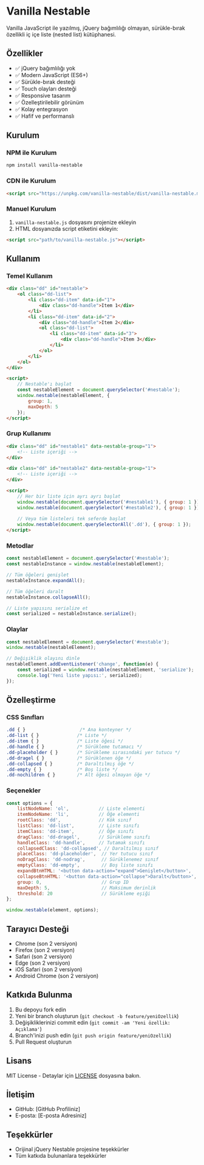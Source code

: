 # Vanilla Nestable

Vanilla JavaScript ile yazılmış, jQuery bağımlılığı olmayan, sürükle-bırak özellikli iç içe liste (nested list) kütüphanesi.

## Özellikler

- ✅ jQuery bağımlılığı yok
- ✅ Modern JavaScript (ES6+)
- ✅ Sürükle-bırak desteği
- ✅ Touch olayları desteği
- ✅ Responsive tasarım
- ✅ Özelleştirilebilir görünüm
- ✅ Kolay entegrasyon
- ✅ Hafif ve performanslı

## Kurulum

### NPM ile Kurulum

```bash
npm install vanilla-nestable
```

### CDN ile Kurulum

```html
<script src="https://unpkg.com/vanilla-nestable/dist/vanilla-nestable.min.js"></script>
```

### Manuel Kurulum

1. `vanilla-nestable.js` dosyasını projenize ekleyin
2. HTML dosyanızda script etiketini ekleyin:

```html
<script src="path/to/vanilla-nestable.js"></script>
```

## Kullanım

### Temel Kullanım

```html
<div class="dd" id="nestable">
    <ol class="dd-list">
        <li class="dd-item" data-id="1">
            <div class="dd-handle">Item 1</div>
        </li>
        <li class="dd-item" data-id="2">
            <div class="dd-handle">Item 2</div>
            <ol class="dd-list">
                <li class="dd-item" data-id="3">
                    <div class="dd-handle">Item 3</div>
                </li>
            </ol>
        </li>
    </ol>
</div>

<script>
    // Nestable'ı başlat
    const nestableElement = document.querySelector('#nestable');
    window.nestable(nestableElement, {
        group: 1,
        maxDepth: 5
    });
</script>
```

### Grup Kullanımı

```html
<div class="dd" id="nestable1" data-nestable-group="1">
    <!-- Liste içeriği -->
</div>

<div class="dd" id="nestable2" data-nestable-group="1">
    <!-- Liste içeriği -->
</div>

<script>
    // Her bir liste için ayrı ayrı başlat
    window.nestable(document.querySelector('#nestable1'), { group: 1 });
    window.nestable(document.querySelector('#nestable2'), { group: 1 });
    
    // Veya tüm listeleri tek seferde başlat
    window.nestable(document.querySelectorAll('.dd'), { group: 1 });
</script>
```

### Metodlar

```javascript
const nestableElement = document.querySelector('#nestable');
const nestableInstance = window.nestable(nestableElement);

// Tüm öğeleri genişlet
nestableInstance.expandAll();

// Tüm öğeleri daralt
nestableInstance.collapseAll();

// Liste yapısını serialize et
const serialized = nestableInstance.serialize();
```

### Olaylar

```javascript
const nestableElement = document.querySelector('#nestable');
window.nestable(nestableElement);

// Değişiklik olayını dinle
nestableElement.addEventListener('change', function(e) {
    const serialized = window.nestable(nestableElement, 'serialize');
    console.log('Yeni liste yapısı:', serialized);
});
```

## Özelleştirme

### CSS Sınıfları

```css
.dd { }                    /* Ana konteyner */
.dd-list { }              /* Liste */
.dd-item { }              /* Liste öğesi */
.dd-handle { }            /* Sürükleme tutamacı */
.dd-placeholder { }       /* Sürükleme sırasındaki yer tutucu */
.dd-dragel { }            /* Sürüklenen öğe */
.dd-collapsed { }         /* Daraltılmış öğe */
.dd-empty { }             /* Boş liste */
.dd-nochildren { }        /* Alt öğesi olmayan öğe */
```

### Seçenekler

```javascript
const options = {
    listNodeName: 'ol',           // Liste elementi
    itemNodeName: 'li',           // Öğe elementi
    rootClass: 'dd',              // Kök sınıf
    listClass: 'dd-list',         // Liste sınıfı
    itemClass: 'dd-item',         // Öğe sınıfı
    dragClass: 'dd-dragel',       // Sürükleme sınıfı
    handleClass: 'dd-handle',     // Tutamak sınıfı
    collapsedClass: 'dd-collapsed', // Daraltılmış sınıf
    placeClass: 'dd-placeholder',  // Yer tutucu sınıf
    noDragClass: 'dd-nodrag',      // Sürüklenemez sınıf
    emptyClass: 'dd-empty',        // Boş liste sınıfı
    expandBtnHTML: '<button data-action="expand">Genişlet</button>',
    collapseBtnHTML: '<button data-action="collapse">Daralt</button>',
    group: 0,                      // Grup ID
    maxDepth: 5,                   // Maksimum derinlik
    threshold: 20                  // Sürükleme eşiği
};

window.nestable(element, options);
```

## Tarayıcı Desteği

- Chrome (son 2 versiyon)
- Firefox (son 2 versiyon)
- Safari (son 2 versiyon)
- Edge (son 2 versiyon)
- iOS Safari (son 2 versiyon)
- Android Chrome (son 2 versiyon)

## Katkıda Bulunma

1. Bu depoyu fork edin
2. Yeni bir branch oluşturun (`git checkout -b feature/yeniOzellik`)
3. Değişikliklerinizi commit edin (`git commit -am 'Yeni özellik: Açıklama'`)
4. Branch'inizi push edin (`git push origin feature/yeniOzellik`)
5. Pull Request oluşturun

## Lisans

MIT License - Detaylar için [LICENSE](LICENSE) dosyasına bakın.

## İletişim

- GitHub: [GitHub Profiliniz]
- E-posta: [E-posta Adresiniz]

## Teşekkürler

- Orijinal jQuery Nestable projesine teşekkürler
- Tüm katkıda bulunanlara teşekkürler
